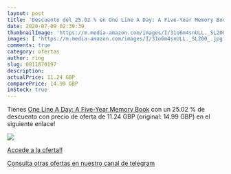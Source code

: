 ```yaml
---
layout: post
title: 'Descuento del 25.02 % en One Line A Day: A Five-Year Memory Book'
date: 2020-07-09 02:39:39
thumbnailImage: 'https://m.media-amazon.com/images/I/31o6m4snULL._SL200_.jpg'
images: [ 'https://m.media-amazon.com/images/I/31o6m4snULL._SL200_.jpg' ]
comments: true
category: ofertas
author: ring
slug: 0811870197
description:
actualPrice: 11.24 GBP
comparePrice: 14.99 GBP
inStock: true
---
```


Tienes [One Line A Day: A Five-Year Memory Book](https://www.amazon.com/dp/0811870197/?tag=redken08-20) con un 25.02 % de descuento con precio de oferta de 11.24 GBP (original: 14.99 GBP) en el siguiente enlace!

[![](https://m.media-amazon.com/images/I/31o6m4snULL._SL200_.jpg)](https://www.amazon.com/dp/0811870197/?tag=redken08-20)

[Accede a la oferta!!](https://www.amazon.com/dp/0811870197/?tag=redken08-20)

[Consulta otras ofertas en nuestro canal de telegram](https://t.me/s/ofertas25)
